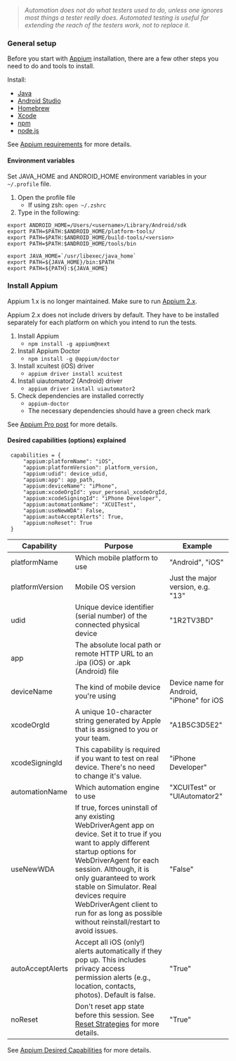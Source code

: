 > *Automation does not do what testers used to do, unless one ignores most things a tester really does. Automated testing is useful for extending the reach of the testers work, not to replace it.*

### General setup

Before you start with [Appium](https://appium.io/) installation, there are a few other steps you need to do and tools to install.

Install:

* [Java](https://www.java.com/en/)
* [Android Studio](https://developer.android.com/studio/)
* [Homebrew](https://brew.sh/)
* [Xcode](https://developer.apple.com/support/xcode/)
* [npm](https://docs.npmjs.com/)
* [node.js](https://nodejs.org/en/)

See [Appium requirements](https://github.com/appium/appium#requirements) for more details.

#### Environment variables

Set JAVA_HOME and ANDROID_HOME environment variables in your `~/.profile` file.

1. Open the profile file
   - If using zsh: `open ~/.zshrc` 
2. Type in the following:

```
export ANDROID_HOME=/Users/<username>/Library/Android/sdk
export PATH=$PATH:$ANDROID_HOME/platform-tools/
export PATH=$PATH:$ANDROID_HOME/build-tools/<version>
export PATH=$PATH:$ANDROID_HOME/tools/bin
    
export JAVA_HOME=`/usr/libexec/java_home`
export PATH=${JAVA_HOME}/bin:$PATH
export PATH=${PATH}:${JAVA_HOME}
```

### Install Appium

Appium 1.x is no longer maintained. Make sure to run [Appium 2.x](https://github.com/appium/appium).

Appium 2.x does not include drivers by default. They have to be installed separately for each platform on which you intend to run the tests.

1. Install Appium
    - `npm install -g appium@next`
2. Install Appium Doctor
   - `npm install -g @appium/doctor`
3. Install xcuitest (iOS) driver
   - `appium driver install xcuitest`
4. Install uiautomator2 (Android) driver
   - `appium driver install uiautomator2`
5. Check dependencies are installed correctly
   - `appium-doctor`
   - The necessary dependencies should have a green check mark

See [Appium Pro post](https://appiumpro.com/editions/122-installing-appium-20-and-the-driver-and-plugins-cli) for more details.


#### Desired capabilities (options) explained

```
 capabilities = {
     "appium:platformName": "iOS",
     "appium:platformVersion": platform_version,
     "appium:udid": device_udid,
     "appium:app": app_path,
     "appium:deviceName": "iPhone",
     "appium:xcodeOrgId": your_personal_xcodeOrgId,
     "appium:xcodeSigningId": "iPhone Developer",
     "appium:automationName": "XCUITest",
     "appium:useNewWDA": False,
     "appium:autoAcceptAlerts": True,
     "appium:noReset": True
 }
 ```


| Capability       | Purpose                                                                                                                                                                                                                                                                                                                                                      | Example                                   |
|------------------|--------------------------------------------------------------------------------------------------------------------------------------------------------------------------------------------------------------------------------------------------------------------------------------------------------------------------------------------------------------|-------------------------------------------|
| platformName     | Which mobile platform to use                                                                                                                                                                                                                                                                                                                                 | "Android", "iOS"                          |
| platformVersion  | Mobile OS version                                                                                                                                                                                                                                                                                                                                            | Just the major version, e.g. "13"         |
| udid             | Unique device identifier (serial number) of the connected physical device                                                                                                                                                                                                                                                                                    | "1R2TV3BD"                                |
| app              | The absolute local path or remote HTTP URL to an .ipa (iOS) or .apk (Android) file                                                                                                                                                                                                                                                                           ||
| deviceName       | The kind of mobile device you're using                                                                                                                                                                                                                                                                                                                       | Device name for Android, "iPhone" for iOS |
| xcodeOrgId       | A unique 10-character string generated by Apple that is assigned to you or your team.                                                                                                                                                                                                                                                                        | "A1B5C3D5E2"                              |
| xcodeSigningId   | This capability is required if you want to test on real device. There's no need to change it's value.                                                                                                                                                                                                                                                        | "iPhone Developer"                        |
| automationName   | Which automation engine to use                                                                                                                                                                                                                                                                                                                               | "XCUITest" or "UIAutomator2"              |
| useNewWDA        | If true, forces uninstall of any existing WebDriverAgent app on device. Set it to true if you want to apply different startup options for WebDriverAgent for each session. Although, it is only guaranteed to work stable on Simulator. Real devices require WebDriverAgent client to run for as long as possible without reinstall/restart to avoid issues. | "False"                                   |
| autoAcceptAlerts | Accept all iOS (only!) alerts automatically if they pop up. This includes privacy access permission alerts (e.g., location, contacts, photos). Default is false.                                                                                                                                                                                             | "True"                                    |
| noReset          | Don't reset app state before this session. See [Reset Strategies](http://appium.io/docs/en/writing-running-appium/other/reset-strategies/index.html) for more details.                                                                                                                                                                                       | "True"                                    |

See [Appium Desired Capabilities](https://appium.io/docs/en/writing-running-appium/caps/#appium-desired-capabilities) for more details.